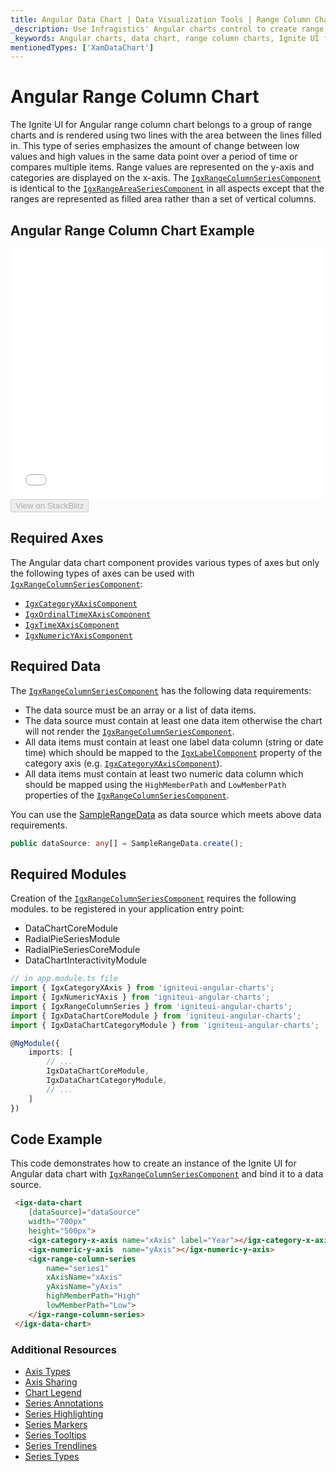 ```yaml
---
title: Angular Data Chart | Data Visualization Tools | Range Column Chart | Data Binding | Infragistics
_description: Use Infragistics' Angular charts control to create range column charts. Learn about our Ignite UI for Angular graph types!
_keywords: Angular charts, data chart, range column charts, Ignite UI for Angular, Infragistics
mentionedTypes: ['XamDataChart']
---
```


# Angular Range Column Chart

The Ignite UI for Angular range column chart belongs to a group of range charts and is rendered using two lines with the area between the lines filled in. This type of series emphasizes the amount of change between low values and high values in the same data point over a period of time or compares multiple items. Range values are represented on the y-axis and categories are displayed on the x-axis. The [`IgxRangeColumnSeriesComponent`]({environment:dvApiBaseUrl}/products/ignite-ui-angular/api/docs/typescript/latest/classes/igxrangecolumnseriescomponent.html) is identical to the [`IgxRangeAreaSeriesComponent`]({environment:dvApiBaseUrl}/products/ignite-ui-angular/api/docs/typescript/latest/classes/igxrangeareaseriescomponent.html) in all aspects except that the ranges are represented as filled area rather than a set of vertical columns.

## Angular Range Column Chart Example

<div class="sample-container loading" style="height: 400px">
    <iframe id="data-chart-type-range-series-iframe" src='{environment:dvDemosBaseUrl}/charts/data-chart-type-range-column-series' width="100%" height="100%" seamless frameBorder="0" onload="onXPlatSampleIframeContentLoaded(this);"></iframe>
</div>
<div>
    <button data-localize="stackblitz" disabled class="stackblitz-btn" data-iframe-id="data-chart-type-range-series-iframe" data-demos-base-url="{environment:dvDemosBaseUrl}">View on StackBlitz
    </button>


</div>

<div class="divider--half"></div>

## Required Axes

The Angular data chart component provides various types of axes but only the following types of axes can be used with [`IgxRangeColumnSeriesComponent`]({environment:dvApiBaseUrl}/products/ignite-ui-angular/api/docs/typescript/latest/classes/igxrangecolumnseriescomponent.html):

-   [`IgxCategoryXAxisComponent`]({environment:dvApiBaseUrl}/products/ignite-ui-angular/api/docs/typescript/latest/classes/igxcategoryxaxiscomponent.html)
-   [`IgxOrdinalTimeXAxisComponent`]({environment:dvApiBaseUrl}/products/ignite-ui-angular/api/docs/typescript/latest/classes/igxordinaltimexaxiscomponent.html)
-   [`IgxTimeXAxisComponent`]({environment:dvApiBaseUrl}/products/ignite-ui-angular/api/docs/typescript/latest/classes/igxtimexaxiscomponent.html)
-   [`IgxNumericYAxisComponent`]({environment:dvApiBaseUrl}/products/ignite-ui-angular/api/docs/typescript/latest/classes/igxnumericyaxiscomponent.html)

## Required Data

The [`IgxRangeColumnSeriesComponent`]({environment:dvApiBaseUrl}/products/ignite-ui-angular/api/docs/typescript/latest/classes/igxrangecolumnseriescomponent.html) has the following data requirements:

-   The data source must be an array or a list of data items.
-   The data source must contain at least one data item otherwise the chart will not render the [`IgxRangeColumnSeriesComponent`]({environment:dvApiBaseUrl}/products/ignite-ui-angular/api/docs/typescript/latest/classes/igxrangecolumnseriescomponent.html).
-   All data items must contain at least one label data column (string or date time) which should be mapped to the [`IgxLabelComponent`]({environment:dvApiBaseUrl}/products/ignite-ui-angular/api/docs/typescript/latest/classes/igxlabelcomponent.html) property of the category axis (e.g. [`IgxCategoryXAxisComponent`]({environment:dvApiBaseUrl}/products/ignite-ui-angular/api/docs/typescript/latest/classes/igxcategoryxaxiscomponent.html)).
-   All data items must contain at least two numeric data column which should be mapped using the `HighMemberPath` and `LowMemberPath` properties of the [`IgxRangeColumnSeriesComponent`]({environment:dvApiBaseUrl}/products/ignite-ui-angular/api/docs/typescript/latest/classes/igxrangecolumnseriescomponent.html).

You can use the [SampleRangeData](data-chart-data-sources-range.md) as data source which meets above data requirements.

```ts
public dataSource: any[] = SampleRangeData.create();
```

## Required Modules

Creation of the [`IgxRangeColumnSeriesComponent`]({environment:dvApiBaseUrl}/products/ignite-ui-angular/api/docs/typescript/latest/classes/igxrangecolumnseriescomponent.html) requires the following modules<!-- Angular, React, WebComponents -->.<!-- end: Angular, React, WebComponents --><!-- Blazor --> to be registered in your application entry point:

-   DataChartCoreModule        
-   RadialPieSeriesModule
-   RadialPieSeriesCoreModule      
-   DataChartInteractivityModule
    <!-- end: Blazor -->

```ts
// in app.module.ts file
import { IgxCategoryXAxis } from 'igniteui-angular-charts';
import { IgxNumericYAxis } from 'igniteui-angular-charts';
import { IgxRangeColumnSeries } from 'igniteui-angular-charts';
import { IgxDataChartCoreModule } from 'igniteui-angular-charts';
import { IgxDataChartCategoryModule } from 'igniteui-angular-charts';

@NgModule({
    imports: [
        // ...
        IgxDataChartCoreModule,
        IgxDataChartCategoryModule,
        // ...
    ]
})
```

## Code Example

This code demonstrates how to create an instance of the Ignite UI for Angular data chart with [`IgxRangeColumnSeriesComponent`]({environment:dvApiBaseUrl}/products/ignite-ui-angular/api/docs/typescript/latest/classes/igxrangecolumnseriescomponent.html) and bind it to a data source.

```html
 <igx-data-chart
    [dataSource]="dataSource"
    width="700px"
    height="500px">
    <igx-category-x-axis name="xAxis" label="Year"></igx-category-x-axis>
    <igx-numeric-y-axis  name="yAxis"></igx-numeric-y-axis>
    <igx-range-column-series
        name="series1"
        xAxisName="xAxis"
        yAxisName="yAxis"
        highMemberPath="High"
        lowMemberPath="Low">
    </igx-range-column-series>
 </igx-data-chart>
```

### Additional Resources

-   [Axis Types](data-chart-axis-types.md)
-   [Axis Sharing](data-chart-axis-sharing.md)
-   [Chart Legend](data-chart-legends.md)
-   [Series Annotations](data-chart-series-annotations.md)
-   [Series Highlighting](data-chart-series-highlighting.md)
-   [Series Markers](data-chart-series-markers.md)
-   [Series Tooltips](data-chart-series-tooltips.md)
-   [Series Trendlines](data-chart-series-trendlines.md)
-   [Series Types](data-chart-series-types.md)
